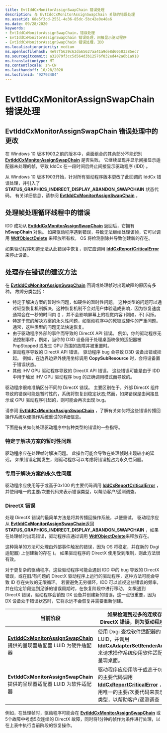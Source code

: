 ```yaml
---
title: EvtIddCxMonitorAssignSwapChain 错误处理
description: 与 EvtIddCxMonitorAssignSwapChain 关联的错误处理
ms.assetid: 68e5f3cd-2551-4e36-85dc-5bc42e0e48a6
ms.date: 09/28/2020
keywords:
- EvtIddCxMonitorAssignSwapChain，错误处理
- EvtIddCxMonitorAssignSwapChain 错误处理，间接显示驱动程序
- EvtIddCxMonitorAssignSwapChain 错误处理，IDD
ms.localizationpriority: medium
ms.openlocfilehash: 4e97f5629c62da65627aa41a9de8d60503385ec7
ms.sourcegitcommit: a32079f3cc5d564d3b12576f832ed442a6b1a918
ms.translationtype: MT
ms.contentlocale: zh-CN
ms.lasthandoff: 10/28/2020
ms.locfileid: "92793484"
---
```

# <a name="evtiddcxmonitorassignswapchain-error-handling"></a>EvtIddCxMonitorAssignSwapChain 错误处理

## <a name="change-in-evtiddcxmonitorassignswapchain-error-handling"></a>EvtIddCxMonitorAssignSwapChain 错误处理中的更改

在 Windows 10 版本1903之前的版本中，桌面组合的其余部分不能识别 [**EvtIddCxMonitorAssignSwapChain**](/windows-hardware/drivers/ddi/iddcx/nc-iddcx-evt_idd_cx_monitor_assign_swapchain) 是否失败。 它继续呈现并显示间接显示适配器未处理的帧，导致 IddCx 在一段时间后终止间接显示驱动程序 (IDD) 。

从 Windows 10 版本1903开始，针对所有驱动程序版本更改了此回调的 IddCx 错误处理，并引入了 **STATUS_GRAPHICS_INDIRECT_DISPLAY_ABANDON_SWAPCHAIN** 状态代码。 有关详细信息，请参阅 [**EvtIddCxMonitorAssignSwapChain**](/windows-hardware/drivers/ddi/iddcx/nc-iddcx-evt_idd_cx_monitor_assign_swapchain) 。

## <a name="handling-errors-in-the-frame-processing-loop-thread"></a>处理帧处理循环线程中的错误

IDD 成功从 [**EvtIddCxMonitorAssignSwapChain**](/windows-hardware/drivers/ddi/iddcx/nc-iddcx-evt_idd_cx_monitor_assign_swapchain) 返回后，它拥有 **hSwapChain** 对象。
如果驱动程序遇到错误，导致无法继续处理该帧，它可以调用 [**WdfObjectDelete**](/windows-hardware/drivers/ddi/wdfobject/nf-wdfobject-wdfobjectdelete) 来释放所有权。 OS 将检测删除并导致创建新的存在。

如果驱动程序知道无法从此错误中恢复，则它应调用 [**IddCxReportCriticalError**](/windows-hardware/drivers/ddi/iddcx/nf-iddcx-iddcxreportcriticalerror) 来停止设备。

## <a name="suggested-approach-to-handle-swapchain-errors"></a>处理存在错误的建议方法

在 [**EvtIddCxMonitorAssignSwapChain**](/windows-hardware/drivers/ddi/iddcx/nc-iddcx-evt_idd_cx_monitor_assign_swapchain) 回调或处理帧时出现故障的原因有多种。 故障分类包括：

* 特定于解决方案的暂时性问题，如硬件的暂时性问题。 这种类型的问题可以通过轻型恢复机制解决，这种恢复机制不会对用户体验造成影响，因为恢复速度通常会在一秒的时间内 () ，并不会影响屏幕上的视觉内容 (例如，不) 闪烁。  
* 特定于您的解决方案的永久性问题，如驱动程序中的死锁或硬件的严重问题。 通常，这种类型的问题无法快速恢复。
* 由于驱动程序外部的事件而导致的 DirectX API 错误。 例如，你的驱动程序无法控制事件，例如，当你的 D3D 设备用于处理桌面映像的适配器被 PnpStopped 或发生 GPU 范围的故障并被重置时。
* 驱动程序导致的 DirectX API 错误。 驱动程序 bug 会导致 D3D 设备出错或挂起。 例如，在边界边界外使用坐标调用 **CopySubResource** 时，会将设备置于错误状态。
* 其他 IHV GPU 驱动程序导致的 DirectX API 错误。 这些错误可能是由于 IDD 中用于触发 IHV GPU 驱动程序 bug 的正确调用模式而导致的。

驱动程序很难准确区分不同的 DirectX 错误。 主要区别在于，外部 DirectX 组件导致的错误可能是暂时性的，系统将恢复到稳定状态;然而，如果错误是由间接显示或 GPU 驱动程序引起的，则可能会再次出现 bug。

请参阅 [**EvtIddCxMonitorAssignSwapChain**](/windows-hardware/drivers/ddi/iddcx/nc-iddcx-evt_idd_cx_monitor_assign_swapchain) ，了解有关如何将这些错误传播回操作系统以便操作系统重试的详细信息。

下面是有关如何处理驱动程序中各种类型的错误的一些指导。

### <a name="transient-issues-specific-to-your-solution"></a>特定于解决方案的暂时性问题

驱动程序应在处理帧时解决问题。 此操作可能会导致在处理帧时出现较小的延迟。 如果错误定期发生，则驱动程序可以考虑将错误抢占为永久性问题。

### <a name="permanent-issues-specific-to-your-solution"></a>专用于解决方案的永久性问题

驱动程序应使用等于或高于0x100 的主要代码调用 [**IddCxReportCriticalError**](/windows-hardware/drivers/ddi/iddcx/nf-iddcx-iddcxreportcriticalerror) ，并使用唯一的主要/次要代码来表示错误类型，以帮助客户/遥测调查。

### <a name="directx-error"></a>DirectX 错误

处理 DirectX 错误的最简单方法是将其传播回操作系统，以便重试。 驱动程序应从 [**EvtIddCxMonitorAssignSwapChain**](/windows-hardware/drivers/ddi/iddcx/nc-iddcx-evt_idd_cx_monitor_assign_swapchain)返回 **STATUS_GRAPHICS_INDIRECT_DISPLAY_ABANDON_SWAPCHAIN** ，如果在处理帧时出现错误，驱动程序应通过调用 [**WdfObjectDelete**](/windows-hardware/drivers/ddi/wdfobject/nf-wdfobject-wdfobjectdelete)来释放存在。

这种简单的方法可处理由外部事件触发的错误，因为 OS 将稳定，并在新的 Dxgi 适配器) 上创建新的存在 (。 如果驱动程序的 DirectX 使用受到限制，则此方法很有效。

对于更复杂的驱动程序，这些驱动程序可能会遇到 IDD 中的 bug 导致的 DirectX 错误，或在旧/有问题的 DirectX 驱动程序上运行的驱动程序，这种方法可能会导致 ID 存在失败的无限循环。 若要避免无穷循环，IDD 可以监视这些错误的频率，并在给定阶段达到足够的错误周期时，在恢复阶段中进行移动。 如果遇到 DirectX 错误，驱动程序会销毁 DX 设备并创建新的错误，这一点很重要，因为 DX 设备处于错误状态时，它将永远不会恢复并需要重新创建。

| 当前阶段 | 如果检测到过多的连续存在 DirectX 错误，则为驱动程序操作 |
| ------------- | ------------------------------------------------------------------------- |
| [**EvtIddCxMonitorAssignSwapChain**](/windows-hardware/drivers/ddi/iddcx/nc-iddcx-evt_idd_cx_monitor_assign_swapchain)提供的呈现器适配器 LUID 为硬件适配器 | 使用 Dxgi 查找软件适配器的 LUID，并调用 [**IddCxAdapterSetRenderAdapter**](/windows-hardware/drivers/ddi/iddcx/nf-iddcx-iddcxadaptersetrenderadapter) 来请求操作系统使用软件适配器来呈现桌面。 |
| **EvtIddCxMonitorAssignSwapChain** 提供的呈现器适配器 LUID 为软件适配器 | 驱动程序应使用等于或高于0x100 的主要代码调用 [**IddCxReportCriticalError**](/windows-hardware/drivers/ddi/iddcx/nf-iddcx-iddcxreportcriticalerror) ，并使用唯一的主要/次要代码来表示错误类型，以帮助客户/遥测调查 |

例如，在处理帧时，驱动程序可能会在 [**EvtIddCxMonitorAssignSwapChain**](/windows-hardware/drivers/ddi/iddcx/nc-iddcx-evt_idd_cx_monitor_assign_swapchain) 或5个故障中考虑5次连续的 DirectX 故障，同时将1分钟的帧作为条件进行处理，以在上表中执行当前阶段的恢复操作。
